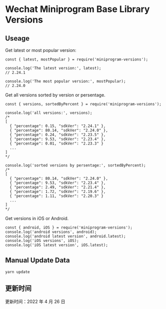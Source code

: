 
# Wechat Miniprogram Base Library Versions

## Useage

Get latest or most popular version:

```;
const { latest, mostPopular } = require('miniprogram-versions');

console.log('The latest version:', latest);
// 2.24.1

console.log('The most popular version:', mostPopular);
// 2.24.0

```

Get all versions sorted by version or persentage.

```
const { versions, sortedByPercent } = require('miniprogram-versions');

console.log('all versions:', versions);
/*
[
  { "percentage": 0.15, "sdkVer": "2.24.1" },
  { "percentage": 80.14, "sdkVer": "2.24.0" },
  { "percentage": 0.24, "sdkVer": "2.23.5" },
  { "percentage": 9.53, "sdkVer": "2.23.4" },
  { "percentage": 0.01, "sdkVer": "2.23.3" }
  ...
]
*/

console.log('sorted versions by persentage:', sortedByPercent);
/*
[
  { "percentage": 80.14, "sdkVer": "2.24.0" },
  { "percentage": 9.53, "sdkVer": "2.23.4" },
  { "percentage": 2.49, "sdkVer": "2.21.4" },
  { "percentage": 1.72, "sdkVer": "2.19.6" },
  { "percentage": 1.11, "sdkVer": "2.20.3" }
  ...
]
*/
```

Get versions in iOS or Android.

```
const { android, iOS } = require('miniprogram-versions');
console.log('android versions', android);
console.log('android latest version', android.latest);
console.log('iOS versions', iOS);
console.log('iOS latest version', iOS.latest);
```

## Manual Update Data

```
yarn update
```

## 更新时间

更新时间：2022 年 4 月 26 日
